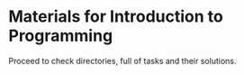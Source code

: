 # Materials for Introduction to Programming

Proceed to check directories, full of tasks and their solutions.
